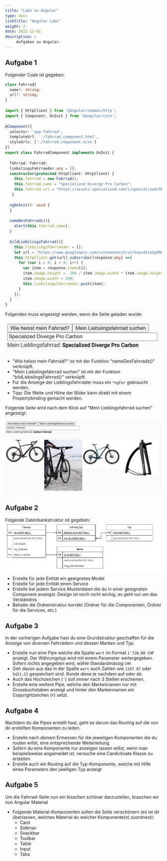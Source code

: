 ```yaml
---
title: "Labs zu Angular"
type: docs
linkTitle: "Angular Labs"
weight: 2
date: 2021-11-01
description: >
     Aufgaben zu Angular.
---
```


## Aufgabe 1
Folgender Code ist gegeben:
```typescript
class Fahrrad{
  name?: string;
  url?: string;
}

import { HttpClient } from '@angular/common/http';
import { Component, OnInit } from '@angular/core';

@Component({
  selector: 'app-fahrrad',
  templateUrl: './fahrrad.component.html',
  styleUrls: ['./fahrrad.component.scss']
})
export class FahrradComponent implements OnInit {

  fahrrad: Fahrrad;
  liebslingsFahrraeder:any = [];
  constructor(protected httpClient: HttpClient) {
    this.fahrrad = new Fahrrad();
    this.fahrrad.name = "Specialized Diverge Pro Carbon";
    this.fahrrad.url = "https://assets.specialized.com/i/specialized/96220-10_DIVERGE-PRO-CARBON-ETAP-REDWD-SMK-CHRM_HERO?bg=rgb(241,241,241)&w=2500&h=1406&fmt=auto"
   }

  ngOnInit(): void {
  }

  nameDesFahrrads(){
    alert(this.fahrrad.name);
  }

  bildLiebslingsFahrrad(){
    this.liebslingsFahrraeder = [];
    let url = "https://www.googleapis.com/customsearch/v1?key=AIzaSyDNGfS6NUdgwXOwKu9xlZPJFm84ylG6J4g&cx=005124428384360536924:rstfldysumw&q=" + this.fahrrad.name + "&searchType=image&safe=high";
    this.httpClient.get(url).subscribe((response:any) =>{
      for (var i = 0; i < 4; i++) {
        var item = response.items[i];
        item.image.height =  200 / item.image.width * item.image.height;
        item.image.width = 200;
        this.liebslingsFahrraeder.push(item);
      }
    });
  }
}
```
Folgendes muss angezeigt werden, wenn die Seite geladen wurde:

![Components Description](./../../../docs/web/angular/images/first-page.png)


- "Wie heisst mein Fahrrad?" ist mit der Funktion "nameDesFahrrads()" verknüpft.
- "Mein Liebslingsfahrrad suchen" ist mit der Funktion "bildLiebslingsFahrrad()" verknüpft.
- Für die Anzeige der Lieblingsfahrräder muss ein `*ngFor` gebraucht werden.
- Tipp: Die Weite und Höhe der Bilder kann direkt mit einem Propertybinding gemacht werden.

Folgende Seite wird nach dem Klick auf "Mein Lieblingsfahrrad suchen" angezeigt:

![Components Description](../../../docs/web/angular/images/second-page.png)


## Aufgabe 2
Folgende Datenbankstruktur ist gegeben:
![ERD](../../../docs/web/angular/images/class-diagram.png)

- Erstelle für jede Entität ein geeignetes Model
- Erstelle für jede Entität einen Service
- Erstelle bei jedem Service Musterdaten die du in einer geeigneten Component anzeigst. Design ist noch nicht wichig, es geht nur um das Verständnis
- Behalte die Ordnerstruktur korrekt (Ordner für die Componenten, Ordner für die Services, etc.)


## Aufgabe 3
In der vorherigen Aufgabe hast du eine Grundstruktur geschaffen für die Anzeige von diversen Fahrrädern und dessen Marken und Typ.
- Erstelle nun eine Pipe welche die Spalte `wert` im Format `1'720.00 CHF` anzeigt. Der Währungstyp wird mit einem Parameter weitergegeben.
  Sofern nichts angegeben wird, wähle Standardmässig `CHF`.
- Geh davon aus das in der Spalte `wert` auch Zahlen wie `1287.87` oder `5421.21` gespeichert sind. Runde diese je nachdem auf oder ab.
- Auch das Hochzeichen (`'`) soll immer nach 3 Stellen erscheinen.
- Erstelle eine weitere Pipe, welche den Markennamen nur mit Grossbuchstaben anzeigt und hinter den Markennamen ein Copyrightzeichen (`©`) setzt.


## Aufgabe 4
Nachdem du die Pipes erstellt hast, geht es darum das Routing auf die von dir erstellten Komponenten zu leiten.
- Erstelle nach deinem Ermessen für die jeweiligen Komponenten die du routen willst, eine entsprechende Weiterleitung
- Sofern du eine Komponente nur anzeigen lassen willst, wenn man beispielsweise angemeldet ist, versuche eine CanActivate Klasse zu erstellen
- Erstelle auch ein Routing auf die Typ-Komponente, welche mit Hilfe eines Parameters den jweiligen Typ anzeigt 


## Aufgabe 5
Um die Fahrrad-Seite nun ein bisschen schöner darzustellen, brauchen wir nun Angular Material
- Folgende Material-Komponenten sollen die Seite verschönern (es ist dir überlassen, welches Material du welcher Komponente(n) zuordnest):
  - Card
  - Sidenav
  - Snackbar
  - Toolbar
  - Table
  - Input
  - Tabs
